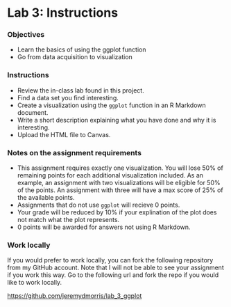 # Lab 3: Instructions

### Objectives

* Learn the basics of using the ggplot function
* Go from data acquisition to visualization

### Instructions

* Review the in-class lab found in this project.
* Find a data set you find interesting.
* Create a visualization using the `ggplot` function in an R Markdown document.
* Write a short description explaining what you have done and why it is interesting.
* Upload the HTML file to Canvas.

### Notes on the assignment requirements

* This assignment requires exactly one visualization. You will lose 50% of remaining points for each additional visualization included. As an example, an assignment with two visualizations will be eligible for 50% of the points. An assignment with three will have a max score of 25% of the available points.
* Assignments that do not use `ggplot` will recieve 0 points.
* Your grade will be reduced by 10% if your explination of the plot does not match what the plot represents.
* 0 points will be awarded for answers not using R Markdown.

### Work locally
If you would prefer to work locally, you can fork the following repository from my GitHub account. Note that I will not be able to see your assignment if you work this way. Go to the following url and fork the repo if you would like to work locally.

https://github.com/jeremydmorris/lab_3_ggplot